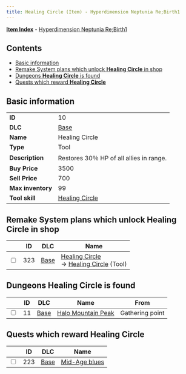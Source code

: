 ```yaml
---
title: Healing Circle (Item) - Hyperdimension Neptunia Re;Birth1
---
```


[**Item Index**](/neptunia/rb1/item/index.html) - [Hyperdimension Neptunia Re;Birth1](/neptunia/rb1)

## Contents

- [Basic information](#basic-information)
- [Remake System plans which unlock **Healing Circle** in shop](#remake-system-plans-which-unlock-healing-circle-in-shop)
- [Dungeons **Healing Circle** is found](#dungeons-healing-circle-is-found)
- [Quests which reward **Healing Circle**](#quests-which-reward-healing-circle)
## Basic information

|   |   |
| -- | -- |
| **ID** | 10 |
| **DLC** | [Base](/neptunia/rb1/dlc/1-base.html) |
| **Name** | Healing Circle |
| **Type** | Tool |
| **Description** | Restores 30％ HP of all allies in range. |
| **Buy Price** | 3500 |
| **Sell Price** | 700 |
| **Max inventory** | 99 |
| **Tool skill** | [Healing Circle](/neptunia/rb1/skill/1-10010-healing-circle.html) |


## Remake System plans which unlock **Healing Circle** in shop

|    | ID | DLC | Name |
| -- | -- | --- | ---- |
| <input type="checkbox" id="rb1-remake-1-323" class="trackbox" /> | 323 | [Base](/neptunia/rb1/dlc/1-base.html) | [Healing Circle](/neptunia/rb1/remake/1-323-healing-circle.html)<br /> → [Healing Circle](/neptunia/rb1/item/1-10-healing-circle.html) (Tool) |


## Dungeons **Healing Circle** is found

|    | ID | DLC | Name | From |
| -- | -- | --- | ---- | ---- |
| <input type="checkbox" id="rb1-dungeon-1-11" class="trackbox" /> | 11 | [Base](/neptunia/rb1/dlc/1-base.html) | [Halo Mountain Peak](/neptunia/rb1/dungeon/1-11-halo-mountain-peak.html) | Gathering point |


## Quests which reward **Healing Circle**

|    | ID | DLC | Name |
| -- | -- | --- | ---- |
| <input type="checkbox" id="rb1-quest-1-223" class="trackbox" /> | 223 | [Base](/neptunia/rb1/dlc/1-base.html) | [Mid-Age blues](/neptunia/rb1/quest/1-223-mid-age-blues.html) |
